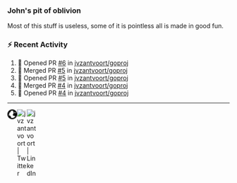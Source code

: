 ### John's pit of oblivion

Most of this stuff is useless, some of it is pointless all is made in good fun.

### :zap: Recent Activity

<!--START_SECTION:activity-->
1. 💪 Opened PR [#6](https://github.com/jvzantvoort/goproj/pull/6) in [jvzantvoort/goproj](https://github.com/jvzantvoort/goproj)
2. 🎉 Merged PR [#5](https://github.com/jvzantvoort/goproj/pull/5) in [jvzantvoort/goproj](https://github.com/jvzantvoort/goproj)
3. 💪 Opened PR [#5](https://github.com/jvzantvoort/goproj/pull/5) in [jvzantvoort/goproj](https://github.com/jvzantvoort/goproj)
4. 🎉 Merged PR [#4](https://github.com/jvzantvoort/goproj/pull/4) in [jvzantvoort/goproj](https://github.com/jvzantvoort/goproj)
5. 💪 Opened PR [#4](https://github.com/jvzantvoort/goproj/pull/4) in [jvzantvoort/goproj](https://github.com/jvzantvoort/goproj)
<!--END_SECTION:activity-->

---

[<img align="left" alt="jvzantvoort.org" width="22px" src="https://raw.githubusercontent.com/iconic/open-iconic/master/svg/globe.svg" />][website]
[<img align="left" alt="jvzantvoort | Twitter" width="22px" src="https://cdn.jsdelivr.net/npm/simple-icons@v3/icons/twitter.svg" />][twitter]
[<img align="left" alt="jvzantvoort | LinkedIn" width="22px" src="https://cdn.jsdelivr.net/npm/simple-icons@v3/icons/linkedin.svg" />][linkedin]


[website]: https://vanzantvoort.org/
[twitter]: https://twitter.com/jvanzantvoort
[linkedin]: https://www.linkedin.com/in/johnvanzantvoort/
